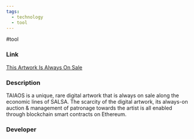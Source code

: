 ```yaml
---
tags:
  - technology
  - tool
---
```

#tool

### Link

[This Artwork Is Always On Sale](https://thisartworkisalwaysonsale.com/)

### Description

TAIAOS is a unique, rare digital artwork that is always on sale along the economic lines of SALSA. The scarcity of the digital artwork, its always-on auction & management of patronage towards the artist is all enabled through blockchain smart contracts on Ethereum.

### Developer



